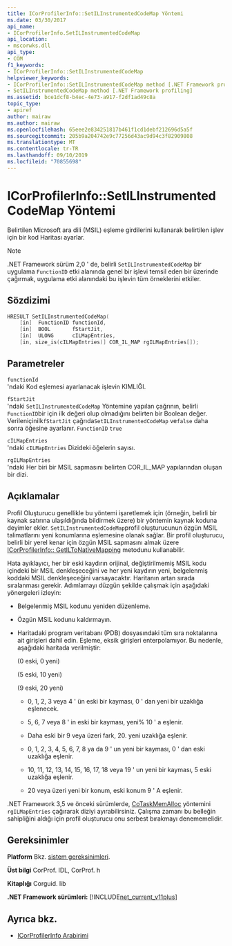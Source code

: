 ```yaml
---
title: ICorProfilerInfo::SetILInstrumentedCodeMap Yöntemi
ms.date: 03/30/2017
api_name:
- ICorProfilerInfo.SetILInstrumentedCodeMap
api_location:
- mscorwks.dll
api_type:
- COM
f1_keywords:
- ICorProfilerInfo::SetILInstrumentedCodeMap
helpviewer_keywords:
- ICorProfilerInfo::SetILInstrumentedCodeMap method [.NET Framework profiling]
- SetILInstrumentedCodeMap method [.NET Framework profiling]
ms.assetid: bce1dcf8-b4ec-4e73-a917-f2df1ad49c8a
topic_type:
- apiref
author: mairaw
ms.author: mairaw
ms.openlocfilehash: 65eee2e834251817b461f1cd1debf212696d5a5f
ms.sourcegitcommit: 205b9a204742e9c77256d43ac9d94c3f82909808
ms.translationtype: MT
ms.contentlocale: tr-TR
ms.lasthandoff: 09/10/2019
ms.locfileid: "70855698"
---
```

# <a name="icorprofilerinfosetilinstrumentedcodemap-method"></a>ICorProfilerInfo::SetILInstrumentedCodeMap Yöntemi

Belirtilen Microsoft ara dili (MSIL) eşleme girdilerini kullanarak belirtilen işlev için bir kod Haritası ayarlar.

> [!NOTE]
> .NET Framework sürüm 2,0 ' de, belirli `SetILInstrumentedCodeMap` bir uygulama `FunctionID` etki alanında genel bir işlevi temsil eden bir üzerinde çağırmak, uygulama etki alanındaki bu işlevin tüm örneklerini etkiler.

## <a name="syntax"></a>Sözdizimi

```cpp
HRESULT SetILInstrumentedCodeMap(
    [in]  FunctionID functionId,
    [in]  BOOL       fStartJit,
    [in]  ULONG      cILMapEntries,
    [in, size_is(cILMapEntries)] COR_IL_MAP rgILMapEntries[]);
```

## <a name="parameters"></a>Parametreler

`functionId`\
'ndaki Kod eşlemesi ayarlanacak işlevin KIMLIĞI.

`fStartJit`\
'ndaki `SetILInstrumentedCodeMap` Yöntemine yapılan çağrının, belirli `FunctionID`bir için ilk değeri olup olmadığını belirten bir Boolean değer. Verileniçinilk`fStartJit` çağrıda`SetILInstrumentedCodeMap` ve`false` daha sonra öğesine ayarlanır. `FunctionID` `true`

`cILMapEntries`\
'ndaki `cILMapEntries` Dizideki öğelerin sayısı.

`rgILMapEntries`\
'ndaki Her biri bir MSIL sapmasını belirten COR_IL_MAP yapılarından oluşan bir dizi.

## <a name="remarks"></a>Açıklamalar

Profil Oluşturucu genellikle bu yöntemi işaretlemek için (örneğin, belirli bir kaynak satırına ulaşıldığında bildirmek üzere) bir yöntemin kaynak koduna deyimler ekler. `SetILInstrumentedCodeMap`profil oluşturucunun özgün MSIL talimatlarını yeni konumlarına eşlemesine olanak sağlar. Bir profil oluşturucu, belirli bir yerel kenar için özgün MSIL sapmasını almak üzere [ICorProfilerInfo:: GetILToNativeMapping](../../../../docs/framework/unmanaged-api/profiling/icorprofilerinfo-getiltonativemapping-method.md) metodunu kullanabilir.

Hata ayıklayıcı, her bir eski kaydırın orijinal, değiştirilmemiş MSIL kodu içindeki bir MSIL denkleşeceğini ve her yeni kaydırın yeni, belgelenmiş koddaki MSIL denkleşeceğini varsayacaktır. Haritanın artan sırada sıralanması gerekir. Adımlamayı düzgün şekilde çalışmak için aşağıdaki yönergeleri izleyin:

- Belgelenmiş MSIL kodunu yeniden düzenleme.

- Özgün MSIL kodunu kaldırmayın.

- Haritadaki program veritabanı (PDB) dosyasındaki tüm sıra noktalarına ait girişleri dahil edin. Eşleme, eksik girişleri enterpolamıyor. Bu nedenle, aşağıdaki haritada verilmiştir:

  (0 eski, 0 yeni)

  (5 eski, 10 yeni)

  (9 eski, 20 yeni)

  - 0, 1, 2, 3 veya 4 ' ün eski bir kayması, 0 ' dan yeni bir uzaklığa eşlenecek.

  - 5, 6, 7 veya 8 ' in eski bir kayması, yeni% 10 ' a eşlenir.

  - Daha eski bir 9 veya üzeri fark, 20. yeni uzaklığa eşlenir.

  - 0, 1, 2, 3, 4, 5, 6, 7, 8 ya da 9 ' un yeni bir kayması, 0 ' dan eski uzaklığa eşlenir.

  - 10, 11, 12, 13, 14, 15, 16, 17, 18 veya 19 ' un yeni bir kayması, 5 eski uzaklığa eşlenir.

  - 20 veya üzeri yeni bir konum, eski konum 9 ' A eşlenir.

.NET Framework 3,5 ve önceki sürümlerde, [CoTaskMemAlloc](/windows/desktop/api/combaseapi/nf-combaseapi-cotaskmemalloc) yöntemini `rgILMapEntries` çağırarak diziyi ayırabilirsiniz. Çalışma zamanı bu belleğin sahipliğini aldığı için profil oluşturucu onu serbest bırakmayı denememelidir.

## <a name="requirements"></a>Gereksinimler

**Platform** Bkz. [sistem gereksinimleri](../../../../docs/framework/get-started/system-requirements.md).

**Üst bilgi** CorProf. IDL, CorProf. h

**Kitaplığı** Corguid. lib

**.NET Framework sürümleri:** [!INCLUDE[net_current_v11plus](../../../../includes/net-current-v11plus-md.md)]

## <a name="see-also"></a>Ayrıca bkz.

- [ICorProfilerInfo Arabirimi](../../../../docs/framework/unmanaged-api/profiling/icorprofilerinfo-interface.md)
